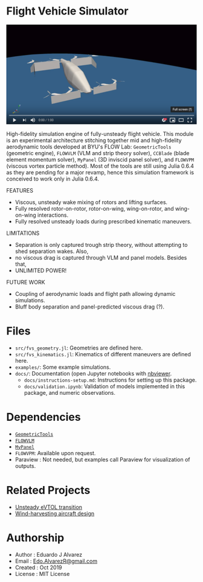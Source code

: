 # Flight Vehicle Simulator

[![Vid here](docs/img/play00.png)](https://youtu.be/-xTHvwIe_34)

High-fidelity simulation engine of fully-unsteady flight vehicle. This module is
an experimental architecture stitching together mid and high-fidelity
aerodynamic tools developed at BYU's FLOW Lab: `GeometricTools` (geometric
engine), `FLOWVLM` (VLM and strip theory solver), `CCBlade` (blade element
momentum solver), `MyPanel` (3D inviscid panel solver), and `FLOWVPM` (viscous
vortex particle method). Most of the tools are still using Julia 0.6.4 as they
are pending for a major revamp, hence this simulation framework is conceived to
work only in Julia 0.6.4.

FEATURES
* Viscous, unsteady wake mixing of rotors and lifting surfaces.
* Fully resolved rotor-on-rotor, rotor-on-wing, wing-on-rotor, and wing-on-wing
interactions.
* Fully resolved unsteady loads during prescribed kinematic maneuvers.

LIMITATIONS
* Separation is only captured trough strip theory, without attempting to shed
separation wakes. Also,
* no viscous drag is captured through VLM and panel models. Besides that,
* UNLIMITED POWER!

FUTURE WORK
* Coupling of aerodynamic loads and flight path allowing dynamic simulations.
* Bluff body separation and panel-predicted viscous drag (?).

# Files
  * `src/fvs_geometry.jl`: Geometries are defined here.
  * `src/fvs_kinematics.jl`: Kinematics of different maneuvers are defined here.
  * `examples/`: Some example simulations.
  * `docs/`: Documentation (open Jupyter notebooks with [nbviewer](https://nbviewer.jupyter.org/).
    - `docs/instructions-setup.md`: Instructions for setting up this package.
    - `docs/validation.ipynb`: Validation of models implemented in this package, and numeric observations.

# Dependencies
  * [`GeometricTools`](https://github.com/byuflowlab/GeometricTools.jl)
  * [`FLOWVLM`](https://github.com/byuflowlab/FLOWVLM)
  * [`MyPanel`](https://github.com/EdoAlvarezR/MyPanel.jl)
  * `FLOWVPM`: Available upon request.
  * Paraview  : Not needed, but examples call Paraview for visualization of
      outputs.

# Related Projects
  * [Unsteady eVTOL transition](https://github.com/byuflowlab/alvarezanderson2020-unsteady-evtol-transition)
  * [Wind-harvesting aircraft design](https://github.com/byuflowlab/mehr2020-airborne-wind-aero)

# Authorship
  * Author    : Eduardo J Alvarez
  * Email     : Edo.AlvarezR@gmail.com
  * Created   : Oct 2019
  * License   : MIT License
